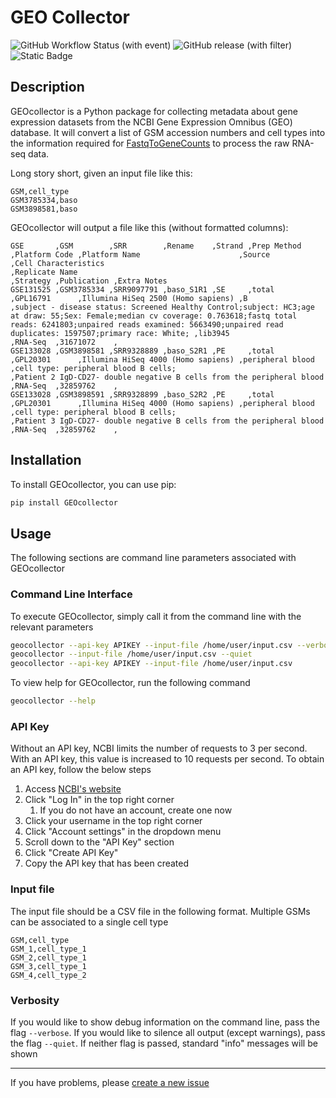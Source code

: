 # GEO Collector

![GitHub Workflow Status (with event)](https://img.shields.io/github/actions/workflow/status/JoshLoecker/GEOcollector/tests.yml)
![GitHub release (with filter)](https://img.shields.io/github/v/release/JoshLoecker/GEOcollector)
![Static Badge](https://img.shields.io/badge/Python-%3E%3D3.9-red)

## Description

GEOcollector is a Python package for collecting metadata about gene expression datasets from the NCBI Gene Expression
Omnibus (GEO) database. It will convert a list of GSM accession numbers and cell types into the information required
for [FastqToGeneCounts](https://github.com/HelikarLab/FastqToGeneCounts) to process the raw RNA-seq data.

Long story short, given an input file like this:

```csv
GSM,cell_type
GSM3785334,baso
GSM3898581,baso

```

GEOcollector will output a file like this (without formatted columns):

```csv
GSE       ,GSM        ,SRR        ,Rename    ,Strand ,Prep Method ,Platform Code ,Platform Name                      ,Source           ,Cell Characteristics                                                                                                                                                                                                                        ,Replicate Name                                                        ,Strategy ,Publication ,Extra Notes
GSE131525 ,GSM3785334 ,SRR9097791 ,baso_S1R1 ,SE     ,total       ,GPL16791      ,Illumina HiSeq 2500 (Homo sapiens) ,B                ,subject - disease status: Screened Healthy Control;subject: HC3;age at draw: 55;Sex: Female;median cv coverage: 0.763618;fastq total reads: 6241803;unpaired reads examined: 5663490;unpaired read duplicates: 1597507;primary race: White; ,lib3945                                                               ,RNA-Seq  ,31671072    ,
GSE133028 ,GSM3898581 ,SRR9328889 ,baso_S2R1 ,PE     ,total       ,GPL20301      ,Illumina HiSeq 4000 (Homo sapiens) ,peripheral blood ,cell type: peripheral blood B cells;                                                                                                                                                                                                        ,Patient 2 IgD-CD27- double negative B cells from the peripheral blood ,RNA-Seq  ,32859762    ,
GSE133028 ,GSM3898591 ,SRR9328899 ,baso_S2R2 ,PE     ,total       ,GPL20301      ,Illumina HiSeq 4000 (Homo sapiens) ,peripheral blood ,cell type: peripheral blood B cells;                                                                                                                                                                                                        ,Patient 3 IgD-CD27- double negative B cells from the peripheral blood ,RNA-Seq  ,32859762    ,
```

## Installation

To install GEOcollector, you can use pip:

```bash
pip install GEOcollector
```

## Usage

The following sections are command line parameters associated with GEOcollector

### Command Line Interface

To execute GEOcollector, simply call it from the command line with the relevant parameters

```bash
geocollector --api-key APIKEY --input-file /home/user/input.csv --verbose
geocollector --input-file /home/user/input.csv --quiet
geocollector --api-key APIKEY --input-file /home/user/input.csv
```

To view help for GEOcollector, run the following command

```bash
geocollector --help
```

### API Key

Without an API key, NCBI limits the number of requests to 3 per second. With an API key, this value is increased to 10
requests per second. To obtain an API key, follow the below steps

1. Access [NCBI's website](https://www.ncbi.nlm.nih.gov/)
2. Click "Log In" in the top right corner
    1. If you do not have an account, create one now
3. Click your username in the top right corner
4. Click "Account settings" in the dropdown menu
5. Scroll down to the "API Key" section
6. Click "Create API Key"
7. Copy the API key that has been created

### Input file

The input file should be a CSV file in the following format. Multiple GSMs can be associated to a single cell type

```csv
GSM,cell_type
GSM_1,cell_type_1
GSM_2,cell_type_1
GSM_3,cell_type_1
GSM_4,cell_type_2
```

### Verbosity

If you would like to show debug information on the command line, pass the flag `--verbose`. If you would like to silence
all output (except warnings), pass the flag `--quiet`. If neither flag is passed, standard "info" messages will be shown

---

If you have problems, please [create a new issue](https://github.com/JoshLoecker/GEOcollector/issue)
